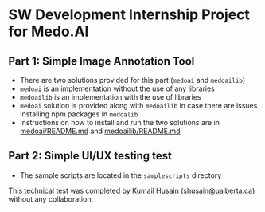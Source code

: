 # SW Development Internship Project for Medo.AI

## Part 1: Simple Image Annotation Tool
- There are two solutions provided for this part (`medoai` and `medoailib`)
- `medoai` is an implementation without the use of any libraries
- `medoailib` is an implementation with the use of libraries
- `medoai` solution is provided along with `medoailib` in case there are issues installing npm packages in `medoalib`
- Instructions on how to install and run the two solutions are in [medoai/README.md](https://github.com/KumailHusain/medoai/blob/master/medoai/README.md) and [medoailib/README.md](https://github.com/KumailHusain/medoai/blob/master/medoailib/README.md)

## Part 2: Simple UI/UX testing test
- The sample scripts are located in the `samplescripts` directory


This technical test was completed by Kumail Husain (shusain@ualberta.ca) without any collaboration.